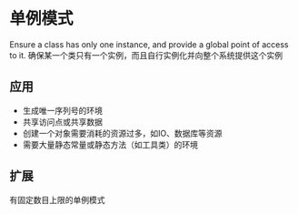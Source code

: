 # 单例模式
Ensure a class has only one instance, and provide a global point of access to it.
确保某一个类只有一个实例，而且自行实例化并向整个系统提供这个实例
## 应用
* 生成唯一序列号的环境
* 共享访问点或共享数据
* 创建一个对象需要消耗的资源过多，如IO、数据库等资源
* 需要大量静态常量或静态方法（如工具类）的环境
## 扩展
有固定数目上限的单例模式
